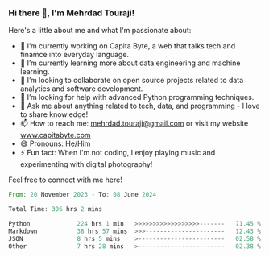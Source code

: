 ### Hi there 👋, I'm Mehrdad Touraji!


Here's a little about me and what I'm passionate about:

- 🔭 I’m currently working on Capita Byte, a web that talks tech and finamce into everyday language.
- 🌱 I’m currently learning more about data engineering and machine learning.
- 👯 I’m looking to collaborate on open source projects related to data analytics and software development.
- 🤔 I’m looking for help with advanced Python programming techniques.
- 💬 Ask me about anything related to tech, data, and programming - I love to share knowledge!
- 📫 How to reach me: mehrdad.touraji@gmail.com or visit my website www.capitabyte.com
- 😄 Pronouns: He/Him
- ⚡ Fun fact: When I'm not coding, I enjoy playing music and experimenting with digital photography!

Feel free to connect with me here!


<!--START_SECTION:waka-->

```rust
From: 20 November 2023 - To: 08 June 2024

Total Time: 306 hrs 2 mins

Python             224 hrs 1 min   >>>>>>>>>>>>>>>>>>-------   71.45 %
Markdown           38 hrs 57 mins  >>>----------------------   12.43 %
JSON               8 hrs 5 mins    >------------------------   02.58 %
Other              7 hrs 28 mins   >------------------------   02.38 %
```

<!--END_SECTION:waka-->

